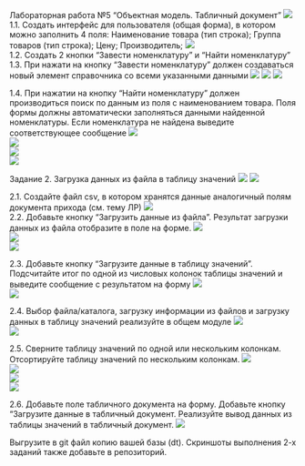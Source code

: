Лабораторная работа №5 “Объектная модель. Табличный документ”
![](images/Screenshot_3.png)  
1.1. Создать интерфейс для пользователя (общая форма), в котором можно заполнить 4 поля:
Наименование товара (тип строка);
Группа товаров (тип строка);
Цену; 
Производитель;
![](images/Screenshot_1.png)  
1.2. Создать 2 кнопки “Завести номенклатуру” и “Найти номенклатуру”
1.3. При нажати на кнопку “Завести номенклатуру” должен создаваться новый элемент справочника со всеми указанными данными
![](images/Screenshot_2.png)
![](images/Screenshot_23.png)
![](images/Screenshot_22.png)
 
1.4. При нажатии на кнопку “Найти номенклатуру” должен производиться поиск по данным из поля с наименованием товара. Поля формы должны автоматически заполняться данными найденной номенклатуры. Если номенклатура не найдена выведите соответствующее сообщение
![](images/Screenshot_4.png)  
![](images/Screenshot_5.png)  
![](images/Screenshot_6.png)  
![](images/Screenshot_24.png)

Задание 2. Загрузка данных из файла в таблицу значений
![](images/Screenshot_7.png) 
![](images/Screenshot_8.png)  


2.1. Создайте файл csv, в котором хранятся данные аналогичный полям документа прихода (см. тему ЛР)
![](images/Screenshot_13.png)  
2.2. Добавьте кнопку “Загрузить данные из файла”. Результат загрузки данных из файла отобразите в поле на форме.
![](images/Screenshot_9.png)  
![](images/Screenshot_14.png)  
![](images/Screenshot_15.png)  

2.3. Добавьте кнопку “Загрузите данные в таблицу значений”. Подсчитайте итог по одной из числовых колонок таблицы значений и выведите сообщение с результатом на форму
![](images/Screenshot_10.png)  
![](images/Screenshot_16.png)  

2.4. Выбор файла/каталога, загрузку информации из файлов и загрузку данных в таблицу значений реализуйте в общем модуле
![](images/Screenshot_20.png)  
![](images/Screenshot_21.png)  

2.5. Сверните таблицу значений по одной или нескольким колонкам. Отсортируйте таблицу значений по нескольким колонкам.
![](images/Screenshot_11.png)  
![](images/Screenshot_12.png)  
![](images/Screenshot_17.png)  
![](images/Screenshot_18.png)  

2.6. Добавьте поле табличного документа на форму. Добавьте кнопку “Загрузите данные в табличный документ. Реализуйте вывод данных из таблицы значений в табличный документ.
![](images/Screenshot_19.png)  



Выгрузите в git файл копию вашей базы (dt). Скриншоты выполнения 2-х заданий также добавьте в репозиторий.

